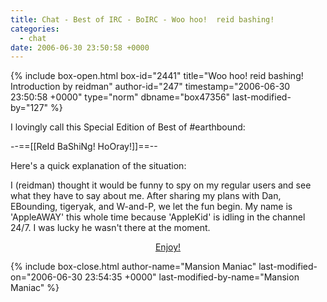 ```yaml
---
title: Chat - Best of IRC - BoIRC - Woo hoo!  reid bashing!
categories:
  - chat
date: 2006-06-30 23:50:58 +0000
---
```

{% include box-open.html box-id="2441" title="Woo hoo!  reid bashing!  Introduction by reidman" author-id="247" timestamp="2006-06-30 23:50:58 +0000" type="norm" dbname="box47356" last-modified-by="127" %}
<p>
I lovingly call this Special Edition of Best of #earthbound:
</p>

<p>
--==[[ReId BaShiNg! HoOray!]]==--
</p>

<p>
Here's a quick explanation of the situation:
</p>

<p>I (reidman) thought it would be funny to spy on my regular users and see what they have to say about me. After sharing my plans with Dan, EBounding, tigeryak, and W-and-P, we let the fun begin. My name is 'AppleAWAY' this whole time because 'AppleKid' is idling in the channel 24/7. I was lucky he wasn't there at the moment.
</p>

<p>
<div align="center"><a href="http://starmen.net/chat/boirc/reidbashing.html">Enjoy!</a></div>
</p>
{% include box-close.html author-name="Mansion Maniac" last-modified-on="2006-06-30 23:54:35 +0000" last-modified-by-name="Mansion Maniac" %}
